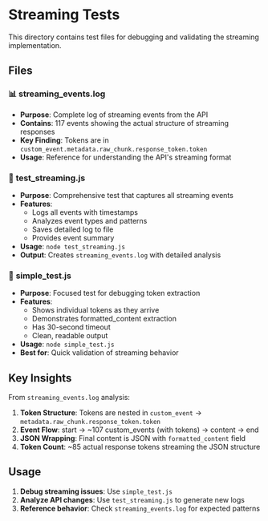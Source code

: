 # Streaming Tests

This directory contains test files for debugging and validating the streaming implementation.

## Files

### 📊 **streaming_events.log**
- **Purpose**: Complete log of streaming events from the API
- **Contains**: 117 events showing the actual structure of streaming responses
- **Key Finding**: Tokens are in `custom_event.metadata.raw_chunk.response_token.token`
- **Usage**: Reference for understanding the API's streaming format

### 🧪 **test_streaming.js**
- **Purpose**: Comprehensive test that captures all streaming events
- **Features**: 
  - Logs all events with timestamps
  - Analyzes event types and patterns
  - Saves detailed log to file
  - Provides event summary
- **Usage**: `node test_streaming.js`
- **Output**: Creates `streaming_events.log` with detailed analysis

### 🎯 **simple_test.js**
- **Purpose**: Focused test for debugging token extraction
- **Features**:
  - Shows individual tokens as they arrive
  - Demonstrates formatted_content extraction
  - Has 30-second timeout
  - Clean, readable output
- **Usage**: `node simple_test.js`
- **Best for**: Quick validation of streaming behavior

## Key Insights

From `streaming_events.log` analysis:

1. **Token Structure**: Tokens are nested in `custom_event` → `metadata.raw_chunk.response_token.token`
2. **Event Flow**: start → ~107 custom_events (with tokens) → content → end
3. **JSON Wrapping**: Final content is JSON with `formatted_content` field
4. **Token Count**: ~85 actual response tokens streaming the JSON structure

## Usage

1. **Debug streaming issues**: Use `simple_test.js`
2. **Analyze API changes**: Use `test_streaming.js` to generate new logs
3. **Reference behavior**: Check `streaming_events.log` for expected patterns